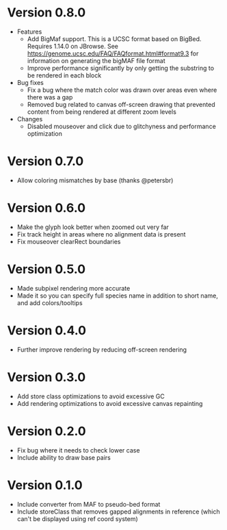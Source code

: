 # Version 0.8.0

- Features
  - Add BigMaf support. This is a UCSC format based on BigBed. Requires 1.14.0 on JBrowse. See https://genome.ucsc.edu/FAQ/FAQformat.html#format9.3 for information on generating the bigMAF file format
  - Improve performance significantly by only getting the substring to be rendered in each block
- Bug fixes
  - Fix a bug where the match color was drawn over areas even where there was a gap
  - Removed bug related to canvas off-screen drawing that prevented content from being rendered at different zoom levels
- Changes
  - Disabled mouseover and click due to glitchyness and performance optimization

# Version 0.7.0

- Allow coloring mismatches by base (thanks @petersbr)

# Version 0.6.0

- Make the glyph look better when zoomed out very far
- Fix track height in areas where no alignment data is present
- Fix mouseover clearRect boundaries

# Version 0.5.0

- Made subpixel rendering more accurate
- Made it so you can specify full species name in addition to short name, and add colors/tooltips

# Version 0.4.0

- Further improve rendering by reducing off-screen rendering

# Version 0.3.0

- Add store class optimizations to avoid excessive GC
- Add rendering optimizations to avoid excessive canvas repainting

# Version 0.2.0

- Fix bug where it needs to check lower case
- Include ability to draw base pairs

# Version 0.1.0

- Include converter from MAF to pseudo-bed format
- Include storeClass that removes gapped alignments in reference (which can't be displayed using ref coord system)
